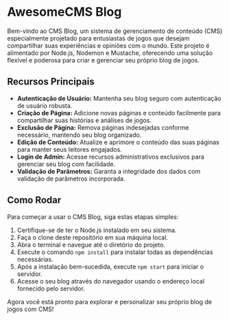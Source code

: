 # AwesomeCMS Blog

Bem-vindo ao CMS Blog, um sistema de gerenciamento de conteúdo (CMS) especialmente projetado para entusiastas de jogos que desejam compartilhar suas experiências e opiniões com o mundo. Este projeto é alimentado por Node.js, Nodemon e Mustache, oferecendo uma solução flexível e poderosa para criar e gerenciar seu próprio blog de jogos.

## Recursos Principais

- **Autenticação de Usuário:** Mantenha seu blog seguro com autenticação de usuário robusta.
- **Criação de Página:** Adicione novas páginas e conteúdo facilmente para compartilhar suas histórias e análises de jogos.
- **Exclusão de Página:** Remova páginas indesejadas conforme necessário, mantendo seu blog organizado.
- **Edição de Conteúdo:** Atualize e aprimore o conteúdo das suas páginas para manter seus leitores engajados.
- **Login de Admin:** Acesse recursos administrativos exclusivos para gerenciar seu blog com facilidade.
- **Validação de Parâmetros:** Garanta a integridade dos dados com validação de parâmetros incorporada.

## Como Rodar

Para começar a usar o CMS Blog, siga estas etapas simples:

1. Certifique-se de ter o Node.js instalado em seu sistema.
2. Faça o clone deste repositório em sua máquina local.
3. Abra o terminal e navegue até o diretório do projeto.
4. Execute o comando `npm install` para instalar todas as dependências necessárias.
5. Após a instalação bem-sucedida, execute `npm start` para iniciar o servidor.
6. Acesse o seu blog através do navegador usando o endereço local fornecido pelo servidor.

Agora você está pronto para explorar e personalizar seu próprio blog de jogos com CMS!
